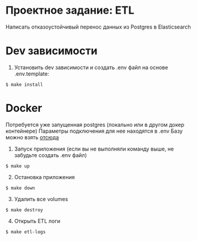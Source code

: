 # Проектное задание: ETL

Написать отказоустойчивый перенос данных из Postgres в Elasticsearch

# Dev зависимости
1. Установить dev зависимости и создать .env файл на основе .env.template:
```console
$ make install
```
# Docker
Потребуется уже запущенная postgres (локально или в другом докер контейнере)
Параметры подключения для нее находятся в .env
Базу можно взять [отсюда](https://github.com/hirotasoshu/Admin_panel_sprint_2)
1. Запуск приложения (если вы не выполняли команду выше, не забудьте создать .env файл)
```console
$ make up
```
2. Остановка приложения

```console
$ make down
```

3. Удалить все volumes
```console
$ make destroy
```

4. Открыть ETL логи
```console
$ make etl-logs
```
